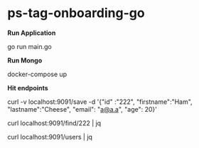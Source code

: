 # ps-tag-onboarding-go


**Run Application**

go run main.go

**Run Mongo**

docker-compose up

**Hit endpoints**

curl -v localhost:9091/save -d '{"id" :"222", "firstname":"Ham", "lastname":"Cheese", "email": "a@a.a", "age": 20}'

curl localhost:9091/find/222 | jq

curl localhost:9091/users | jq   

